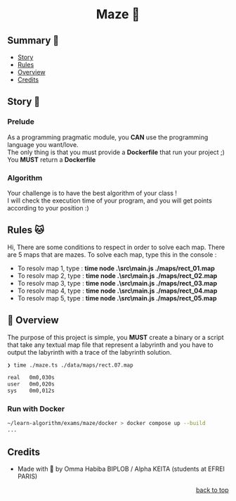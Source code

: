 <h1 align="center">
  Maze 🦄
</h1>

## <a name='summary'> Summary 🦄</a>

* [Story](#story)
* [Rules](#rules)
* [Overview](#overview)
* [Credits](#credits)

## <a name='story'>Story 🦊</a>

### Prelude

As a programming pragmatic module, you **CAN** use the programming language you want/love.<br />
The only thing is that you must provide a **Dockerfile** that run your project ;)
You **MUST** return a **Dockerfile**

### Algorithm

Your challenge is to have the best algorithm of your class ! <br />
I will check the execution time of your program, and you will get points according to your position :)

## <a name='rules'> Rules 🐱</a>

Hi, There are some conditions to respect in order to solve each map. There are 5 maps that are mazes. To solve each map, type this in the console :

* To resolv map 1, type : **time node .\src\main.js ./maps/rect_01.map** 
* To resolv map 2, type : **time node .\src\main.js ./maps/rect_02.map** 
* To resolv map 3, type : **time node .\src\main.js ./maps/rect_03.map** 
* To resolv map 4, type : **time node .\src\main.js ./maps/rect_04.map** 
* To resolv map 5, type : **time node .\src\main.js ./maps/rect_05.map**

## <a name='overview'>🐨 Overview</a>

The purpose of this project is simple, you **MUST** create a binary or a script that take any textual map file that represent a labyrinth and you have to output the labyrinth with a trace of the labyrinth solution.
```sh
❯ time ./maze.ts ./data/maps/rect.07.map

real   0m0,030s
user   0m0,020s
sys    0m0,012s
```

### Run with Docker
```sh
~/learn-algorithm/exams/maze/docker > docker compose up --build
...
```

## <a name='credits'> Credits</a>

* Made with 💛 by Omma Habiba BIPLOB / Alpha KEITA (students at EFREI PARIS)

<p align="right"><a href="#top">back to top</a></p>
